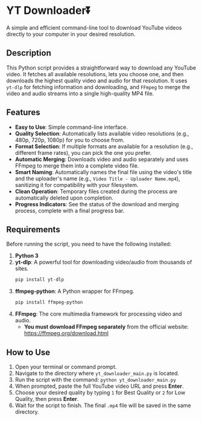 # YT Downloader⏬

A simple and efficient command-line tool to download YouTube videos directly to your computer in your desired resolution.

 <!-- You can replace this with a real screenshot or GIF -->

## Description

This Python script provides a straightforward way to download any YouTube video. It fetches all available resolutions, lets you choose one, and then downloads the highest quality video and audio for that resolution. It uses `yt-dlp` for fetching information and downloading, and `FFmpeg` to merge the video and audio streams into a single high-quality MP4 file.

## Features

*   **Easy to Use**: Simple command-line interface.
*   **Quality Selection**: Automatically lists available video resolutions (e.g., 480p, 720p, 1080p) for you to choose from.
*   **Format Selection**: If multiple formats are available for a resolution (e.g., different frame rates), you can pick the one you prefer.
*   **Automatic Merging**: Downloads video and audio separately and uses FFmpeg to merge them into a complete video file.
*   **Smart Naming**: Automatically names the final file using the video's title and the uploader's name (e.g., `Video Title - Uploader Name.mp4`), sanitizing it for compatibility with your filesystem.
*   **Clean Operation**: Temporary files created during the process are automatically deleted upon completion.
*   **Progress Indicators**: See the status of the download and merging process, complete with a final progress bar.

## Requirements

Before running the script, you need to have the following installed:

1.  **Python 3**
2.  **yt-dlp**: A powerful tool for downloading video/audio from thousands of sites.
    ```bash
    pip install yt-dlp
    ```
3.  **ffmpeg-python**: A Python wrapper for FFmpeg.
    ```bash
    pip install ffmpeg-python
    ```
4.  **FFmpeg**: The core multimedia framework for processing video and audio.
    *   **You must download FFmpeg separately** from the official website: https://ffmpeg.org/download.html

## How to Use

1.  Open your terminal or command prompt.
2.  Navigate to the directory where `yt_downloader_main.py` is located.
3.  Run the script with the command: `python yt_downloader_main.py`
4.  When prompted, paste the full YouTube video URL and press **Enter**.
5.  Choose your desired quality by typing `1` for Best Quality or `2` for Low Quality, then press **Enter**.
6.  Wait for the script to finish. The final `.mp4` file will be saved in the same directory.
